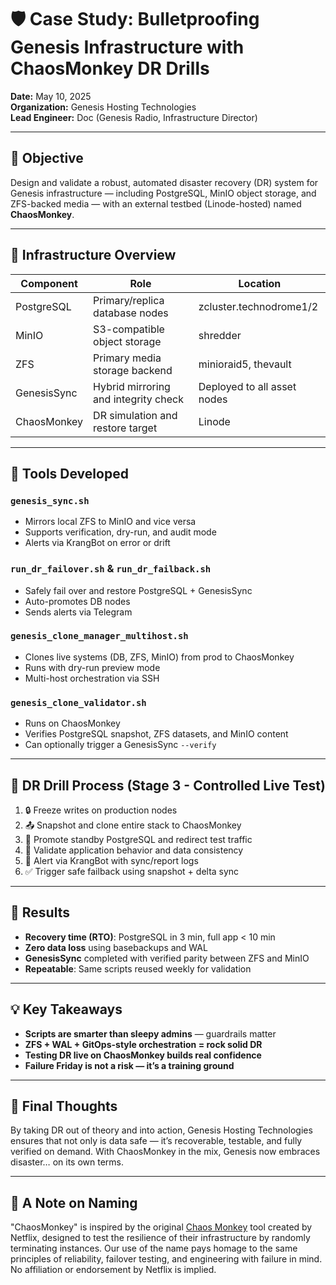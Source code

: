 # 🛡️ Case Study: Bulletproofing Genesis Infrastructure with ChaosMonkey DR Drills

**Date:** May 10, 2025  
**Organization:** Genesis Hosting Technologies  
**Lead Engineer:** Doc (Genesis Radio, Infrastructure Director)  

---

## 🎯 Objective

Design and validate a robust, automated disaster recovery (DR) system for Genesis infrastructure — including PostgreSQL, MinIO object storage, and ZFS-backed media — with an external testbed (Linode-hosted) named **ChaosMonkey**.

---

## 🧩 Infrastructure Overview

| Component        | Role                                 | Location                    |
|------------------|--------------------------------------|-----------------------------|
| PostgreSQL       | Primary/replica database nodes       | zcluster.technodrome1/2     |
| MinIO            | S3-compatible object storage         | shredder                    |
| ZFS              | Primary media storage backend        | minioraid5, thevault        |
| GenesisSync      | Hybrid mirroring and integrity check | Deployed to all asset nodes |
| ChaosMonkey      | DR simulation and restore target     | Linode                      |

---

## 🧰 Tools Developed

### `genesis_sync.sh`
- Mirrors local ZFS to MinIO and vice versa
- Supports verification, dry-run, and audit mode
- Alerts via KrangBot on error or drift

### `run_dr_failover.sh` & `run_dr_failback.sh`
- Safely fail over and restore PostgreSQL + GenesisSync
- Auto-promotes DB nodes
- Sends alerts via Telegram

### `genesis_clone_manager_multihost.sh`
- Clones live systems (DB, ZFS, MinIO) from prod to ChaosMonkey
- Runs with dry-run preview mode
- Multi-host orchestration via SSH

### `genesis_clone_validator.sh`
- Runs on ChaosMonkey
- Verifies PostgreSQL snapshot, ZFS datasets, and MinIO content
- Can optionally trigger a GenesisSync `--verify`

---

## 🧪 DR Drill Process (Stage 3 - Controlled Live Test)

1. 🔒 Freeze writes on production nodes
2. 📤 Snapshot and clone entire stack to ChaosMonkey
3. 🔁 Promote standby PostgreSQL and redirect test traffic
4. 🧪 Validate application behavior and data consistency
5. 📩 Alert via KrangBot with sync/report logs
6. ✅ Trigger safe failback using snapshot + delta sync

---

## 🚨 Results

- **Recovery time (RTO)**: PostgreSQL in 3 min, full app < 10 min
- **Zero data loss** using basebackups and WAL
- **GenesisSync** completed with verified parity between ZFS and MinIO
- **Repeatable**: Same scripts reused weekly for validation

---

## 💡 Key Takeaways

- **Scripts are smarter than sleepy admins** — guardrails matter
- **ZFS + WAL + GitOps-style orchestration = rock solid DR**
- **Testing DR live on ChaosMonkey builds real confidence**
- **Failure Friday is not a risk — it’s a training ground**

---

## 🌟 Final Thoughts

By taking DR out of theory and into action, Genesis Hosting Technologies ensures that not only is data safe — it’s recoverable, testable, and fully verified on demand. With ChaosMonkey in the mix, Genesis now embraces disaster… on its own terms.



---

## 📝 A Note on Naming

"ChaosMonkey" is inspired by the original [Chaos Monkey](https://github.com/Netflix/chaosmonkey) tool created by Netflix, designed to test the resilience of their infrastructure by randomly terminating instances. Our use of the name pays homage to the same principles of reliability, failover testing, and engineering with failure in mind. No affiliation or endorsement by Netflix is implied.
